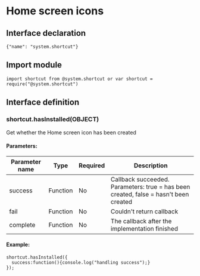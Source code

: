 # Home screen icons

## Interface declaration

```
{"name": "system.shortcut"}
```

## Import module

```
import shortcut from @system.shortcut or var shortcut = require("@system.shortcut")
```

## Interface definition

### shortcut.hasInstalled(OBJECT)

Get whether the Home screen icon has been created

#### Parameters:

| Parameter name | Type     | Required | Description                              |
| -------------- | -------- | -------- | ---------------------------------------- |
| success        | Function | No       | Callback succeeded. Parameters: true = has been created, false = hasn't been created |
| fail           | Function | No       | Couldn't return callback                 |
| complete       | Function | No       | The callback after the implementation finished |

#### Example:

```
shortcut.hasInstalled({
  success:function(){console.log("handling success");}
});
```

<!-- ### shortcut.install(OBJECT)

Create Home screen icons

#### Parameters:

| Parameter name | Type     | Required | Description                              |
| -------------- | -------- | -------- | ---------------------------------------- |
| success        | Function | No       | Callback succeeded                       |
| fail           | Function | No       | Couldn't return callback                 |
| complete       | Function | No       | The callback returned after the implementation finished |

##### Fail return error code `101+`

| Error code | Description                              |
| ---------- | ---------------------------------------- |
| 201        | User denied permission, couldn't get permission to get Home screen icon |

#### Example:

```
shortcut.install({
  success:function(){console.log("handling success");}
});
``` -->
